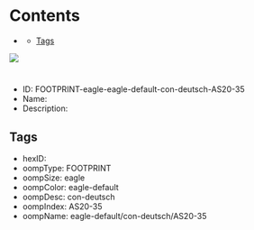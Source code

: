 



Contents
========

* [](#)
	* [Tags](#tags)
  
![][im]
# 

- ID: FOOTPRINT-eagle-eagle-default-con-deutsch-AS20-35
- Name: 
- Description: 

## Tags

- hexID: 
- oompType: FOOTPRINT
- oompSize: eagle
- oompColor: eagle-default
- oompDesc: con-deutsch
- oompIndex: AS20-35
- oompName: eagle-default/con-deutsch/AS20-35



[im]: image.png
